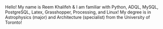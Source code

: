 Hello! My name is Reem Khalifeh & I am familiar with Python, ADQL, MySQL, PostgreSQL, Latex, Grasshopper, Processing, and Linux! My degree is in Astrophysics (major) and Architecture (specialist) from the University of Toronto!
<!---
reemkhalifeh/reemkhalifeh is a ✨ special ✨ repository because its `README.md` (this file) appears on your GitHub profile.
You can click the Preview link to take a look at your changes.
--->
